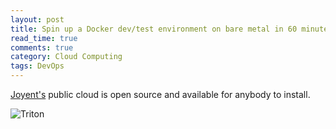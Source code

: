 ```yaml
---
layout: post
title: Spin up a Docker dev/test environment on bare metal in 60 minutes or less
read_time: true  
comments: true
category: Cloud Computing
tags: DevOps 
---
```


[Joyent's](https://www.joyent.com/) public cloud is open source and available for anybody to install.

![Triton](https://www.joyent.com/content/blog/20150727-spin-up-a-docker-dev-test-environment-in-60-minutes-or-less/portable-dc.jpg)
